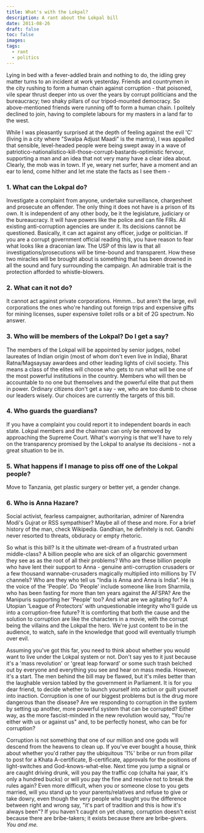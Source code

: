 ```yaml
---
title: What's with the Lokpal?
description: A rant about the Lokpal bill
date: 2011-08-26
draft: false
toc: false
images:
tags:
  - rant
  - politics
---
```


Lying in bed with a fever-addled brain and nothing to do, the idling grey matter turns to an incident at work yesterday. Friends and countrymen in the city rushing to form a human chain against corruption - that poisoned, vile spear thrust deeper into us over the years by corrupt politicians and the bureaucracy; two shaky pillars of our tripod-mounted democracy. So above-mentioned friends were running off to form a human chain. I politely declined to join, having to complete labours for my masters in a land far to the west.

While I was pleasantly surprised at the depth of feeling against the evil 'C' (living in a city where "Swalpa Adjust Maadi" is the mantra), I was appalled that sensible, level-headed people were being swept away in a wave of patriotico-nationalistico-kill-those-corrupt-bastards-optimistic fervour, supporting a man and an idea that not very many have a clear idea about. Clearly, the mob was in town. If ye, weary net surfer, have a moment and an ear to lend, come hither and let me state the facts as I see them -

### 1. What can the Lokpal do?
Investigate a complaint from anyone, undertake surveillance, chargesheet and prosecute an offender. The only thing it does not have is a prison of its own. It is independent of any other body, be it the legislature, judiciary or the bureaucracy. It will have powers like the police and can file FIRs. All existing anti-corruption agencies are under it. Its decisions cannot be questioned. Basically, it can act against any officer, judge or politician. If you are a corrupt government official reading this, you have reason to fear what looks like a draconian law. The USP of this law is that all investigations/prosecutions will be time-bound and transparent. How these two miracles will be brought about is something that has been drowned in all the sound and fury surrounding the campaign. An admirable trait is the protection afforded to whistle-blowers.

### 2. What can it not do?
It cannot act against private corporations. Hmmm... but aren't the large, evil corporations the ones who're handing out foreign trips and expensive gifts for mining licenses, super expensive toilet rolls or a bit of 2G spectrum. No answer.

### 3. Who will be members of the Lokpal? Do I get a say?
The members of the Lokpal will be appointed by senior judges, nobel laureates of Indian origin (most of whom don't even live in India), Bharat Ratna/Magsaysay awardees and other leading lights of civil society. This means a class of the elites will choose who gets to run what will be one of the most powerful institutions in the country. Members who will then be accountable to no one but themselves and the powerful elite that put them in power. Ordinary citizens don't get a say - we, who are too dumb to chose our leaders wisely. Our choices are currently the targets of this bill.

### 4. Who guards the guardians?
If you have a complaint you could report it to independent boards in each state. Lokpal members and the chairman can only be removed by approaching the Supreme Court. What's worrying is that we'll have to rely on the transparency promised by the Lokpal to analyse its decisions - not a great situation to be in.

### 5. What happens if I manage to piss off one of the Lokpal people?
Move to Tanzania, get plastic surgery or better yet, a gender change.

### 6. Who is Anna Hazare?
Social activist, fearless campaigner, authoritarian, admirer of Narendra Modi's Gujrat or RSS sympathiser? Maybe all of these and more. For a brief history of the man, check Wikipedia. Gandhian, he definitely is not. Gandhi never resorted to threats, obduracy or empty rhetoric.

So what is this bill? Is it the ultimate wet-dream of a frustrated urban middle-class? A billion people who are sick of an oligarchic government they see as as the root of all their problems? Who are these billion people who have lent their support to Anna - genuine anti-corruption crusaders or a few thousand wannabe-crusaders magically multiplied into millions by TV channels? Who are they who tell us "India is Anna and Anna is India". He is the voice of the 'People'. Do 'People' include someone like Irom Sharmila, who has been fasting for more than ten years against the AFSPA? Are the Manipuris supporting her 'People' too? And what are we agitating for? A Utopian 'League of Protectors' with unquestionable integrity who'll guide us into a corruption-free future? It is comforting that both the cause and the solution to corruption are like the characters in a movie, with the corrupt being the villains and the Lokpal the hero. We're just content to be in the audience, to watch, safe in the knowledge that good will eventually triumph over evil.

Assuming you've got this far, you need to think about whether you would want to live under the Lokpal system or not. Don't say yes to it just because it's a 'mass revolution' or 'great leap forward' or some such trash belched out by everyone and everything you see and hear on mass media. However, it's a start. The men behind the bill may be flawed, but it's miles better than the laughable version tabled by the government in Parliament. It is for you dear friend, to decide whether to launch yourself into action or guilt yourself into inaction. Corruption is one of our biggest problems but is the drug more dangerous than the disease? Are we responding to corruption in the system by setting up another, more powerful system that can be corrupted? Either way, as the more fascist-minded in the new revolution would say, "You're either with us or against us" and, to be perfectly honest, who can be for corruption?

Corruption is not something that one of our million and one gods will descend from the heavens to clean up. If you've ever bought a house, think about whether you'd rather pay the ubiquitous '1%' bribe or run from pillar to post for a Khata A-certificate, B-certificate, approvals for the positions of light-switches and God-knows-what-else. Next time you jump a signal or are caught driving drunk, will you pay the traffic cop (chalta hai yaar, it's only a hundred bucks) or will you pay the fine and resolve not to break the rules again? Even more difficult, when you or someone close to you gets married, will you stand up to your parents/relatives and refuse to give or take dowry, even though the very people who taught you the difference between right and wrong say, "it's part of tradition and this is how it's always been"? If you haven't caught on yet champ, corruption doesn't exist because there are bribe-takers; it exists because there are bribe-givers. _You and me._